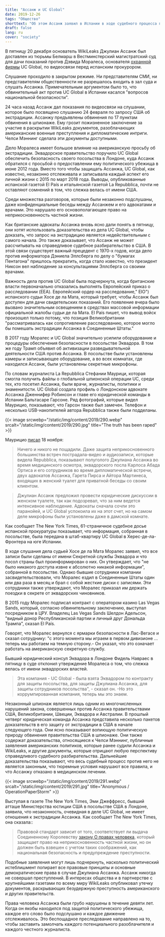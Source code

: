 ```yaml
---
title: "Ассанж и UC Global"
date: 2019-12-26
tags: "Общество"
shorttext: "Об этом Ассанж заявил в Испании в ходе судебного процесса против коррумпированной компании UC Global. Зрители и средства массовой информации не были допущены в Испанию из-за национальной безопасности."
draft: false
lang: ru
cover: "society"
---
```


В пятницу 20 декабря основатель WikiLeaks Джулиан Ассанж был доставлен из тюрьмы Белмарш в Вестминстерский магистратский суд для дачи показаний против Дэвида Моралеса, основателя [охранной фирмы](https://elpais.com/elpais/2019/12/21/inenglish/1576950842_252812.html "Assange suspected a Spanish security firm was spying on him in London") UC Global, по видеосвязи перед испанским прокурором.

Слушание проходило в закрытом режиме. Ни представителям СМИ, ни представителям общественности не разрешалось входить в зал суда и слушать Ассанжа. Примечательным аргументом было то, что обвинительный акт против UC Global в Испании касался "вопросов национальной безопасности".

24 часа назад Ассанж дал показания по видеосвязи на слушании, которое было посвящено слушанию 24 февраля по запросу США об экстрадиции.  Ассанжу предъявлены обвинения по 17 пунктам обвинения в шпионаже. Ему грозит пожизненное заключение за участие в раскрытии WikiLeaks документов, разоблачающих американские военные преступления и дипломатические интриги. Челси Мэннинг сделала эти документы доступными.

Дело Моралеса имеет большое влияние на американскую просьбу об экстрадиции. Эквадорское правительство поручило UC Global обеспечить безопасность своего посольства в Лондоне, куда Ассанж обратился с просьбой о предоставлении ему политического убежища в июне 2012 года. Вместо того чтобы защищать Ассанжа, UC Global, как известно, незаконно отслеживала и записывала каждый аспект его личной жизни с 2015 по март 2018 года. Выводы, опубликованные испанской газетой El País и итальянской газетой La Repubblica, почти не оставляют сомнений в том, что слежка велась от имени США.

Среди множества разговоров, которые были незаконно подслушаны, даже конфиденциальные беседы между Ассанжем и его адвокатами и врачами. Это нарушало его основополагающее право на неприкосновенность частной жизни.

Как британские адвокаты Ассанжа вновь ясно дали понять в пятницу, они хотят использовать доказательства из дела UC Global, чтобы доказать, что запрос на экстрадицию является недействительным с самого начала. Это также доказывает, что Ассанж не может рассчитывать на справедливое судебное разбирательство в США. В этой связи существует важный прецедент с 1970-х годов, когда дело против информатора Дэниела Эллсберга по делу о "бумагах Пентагона" пришлось прекратить, когда стало известно, что президент Никсон вел наблюдение за консультациями Эллсберга со своими врачами.

Важность дела против UC Global была подчеркнута, когда британские власти первоначально отказались выполнять Европейский приказ о расследовании (EEA). Европейский ордер на расследование," EIO") испанского судьи Хосе де ла Мата, который требует, чтобы Ассанж был доступен для дачи свидетельских показаний. Его появление вчера было вызвано значительным освещением в средствах массовой информации официальной жалобы судьи де ла Мата. El País пишет, что вывод войск произошел только потому, что позиция Великобритании "рассматривалась как сопротивление расследованию, которое могло бы помешать экстрадиции Ассанжа в Соединенные Штаты."

В 2017 году Моралес и UC Global значительно усилили оборудование и процедуры обеспечения безопасности в посольстве Эквадора. В том же году Трамп объявил об активизации разведывательной деятельности США против Ассанжа. В посольстве были установлены камеры и записывающее оборудование, а во всех комнатах, где находился Ассанж, были установлены секретные микрофоны.

По словам журналиста La Repubblica Стефании Маурици, которая смогла получить файлы о глобальной шпионской операции UC, среди тех, кто посетил Ассанжа, были врачи, журналисты, политики и знаменитости. UC Global создала профиль о Лондонском адвокате Ассанжа Дженнифер Робинсон и главе его юридической команды в Испании Бальтасаре Гарсоне. Ряд фотографий, которые видел Маурицио, показывают, что Гарсон также был замечен. Телефон и несколько USB-накопителей автора Repubblica также были подделаны.

{{< image srcwebp="/static/img/content/2019/290.webp" srcalt="/static/img/content/2019/290.jpg" title="The truth has been raped" >}}

Маурицио [писал](https://www.repubblica.it/esteri/2019/11/18/news/a_massive_scandal_how_assange_his_doctors_lawyers_and_visitors_were_all_spied_on_for_the_u_s_-241314527/?refresh_ce "A massive scandal: how Assange, his doctors, lawyers and visitors were all spied on for the U.S.") 18 ноября:

> Ничего и никого не пощадили. Даже защита неприкосновенного большинства встреч пострадала-видео и аудиозаписи, которые видела Repubblica, показывают полуголого Джулиана Ассанжа во время медицинского осмотра, эквадорского посла Карлоса Абада Ортиса и его сотрудников во время дипломатической встречи, двух адвокатов Ассанжа, Гарета Пирса и Айтора Мартинеса, входящих в женский туалет для приватной беседы со своим клиентом.

> Джулиан Ассанж предложил провести юридические дискуссии в женском туалете, так как подозревал, что за ним ведется интенсивное наблюдение. Адвокаты сначала сочли это паранойей, и UC Global успокоила их на этот счет, но на самом деле микрофоны были установлены даже в дамской комнате.

Как сообщает The New York Times, 61-страничное судебное досье испанской прокуратуры показывает, что информация, собранная в посольстве, была передана в штаб-квартиру UC Global в Херес-де-ла-Фронтера на юге Испании.

В ходе слушания дела судьей Хосе де ла Мата Моралес заявил, что все записи были сделаны от имени Секретной службы Эквадора и что посол страны был проинформирован о них. Он утверждает, что "не было никакого доступа извне к абсолютно никакой информации", собранной в посольстве. Однако бывшие сотрудники компании засвидетельствовали, что Моралес ездил в Соединенные Штаты один или два раза в месяц и брал с собой жесткие диски с записями. Эти сотрудники также утверждают, что Моралес приказал им держать поездки в секрете от эквадорских чиновников.

В 2015 году Моралес подписал контракт с оператором казино Las Vegas Sands, который, согласно обвинительному заключению, выступал посредником в ЦРУ. Владелец Las Vegas Sands Шелдон Адельсон, "видный донор Республиканской партии и личный друг Дональда Трампа", сказал El País.

Говорят, что Моралес вернулся с ярмарки безопасности в Лас-Вегасе и сказал сотруднику: "с этого момента мы играем в первом дивизионе ... теперь мы работаем на темную сторону.- Он указал, что это означает работать на американскую секретную службу.

Бывший юридический консул Эквадора в Лондоне Фидель Навраес в пятницу в суде отклонил утверждение Моралеса о том, что слежка велась от имени эквадорских властей.

> Эта компания - UC Global - была взята Эквадором по контракту для защиты посольства, для защиты Джулиана Ассанжа, для защиты сотрудников посольства", - сказал он. -Но это коррумпированная компания, теперь мы это знаем.

Незаконный шпионаж является лишь одним из многочисленных нарушений закона, совершенных против Ассанжа правительствами США, Великобритании, Швеции, Эквадора и Австралии. В прошлый четверг юридическая команда Ассанжа представила несколько пакетов доказательств в его защиту от экстрадиции в США в начале следующего года. Они ясно показывают вопиющую политическую природу обвинения правительства США в шпионаже. Они также содержат доказательства, относящиеся к Челси Мэннинг, публичные заявления американских политиков, которые ранее судили Ассанжа и WikiLeaks, и другие документы, которые отрицают любую перспективу справедливого судебного разбирательства. Дальнейшие доказательства показывают, что весь судебный процесс против него не является законным, что тюремные условия нарушают все правила, и что Ассанжу отказано в медицинском лечении.

{{< image srcwebp="/static/img/content/2019/291.webp" srcalt="/static/img/content/2019/291.jpg" title="Anonymous / OperationPaperStorm" >}}

Выступая в газете The New York Times, Эми Джеффресс, бывший атташе Министерства юстиции США в посольстве США в Лондоне, заявила, что незаконность, очевидная в деле UC Global, не имеет отношения к экстрадиции Ассанжа. Как сообщает The New York Times, она сказала::

> Правовой стандарт зависит от того, соответствует ли выдача Соединенному Королевству [закону О правах человека](http://www.legislation.gov.uk/ukpga/1998/42/contents "Human Rights Act 1998"), который защищает право на неприкосновенность частной жизни, но он должен быть взвешен с учетом таких соображений, как национальная безопасность и предупреждение преступности.
 
Подобные заявления могут лишь подчеркнуть, насколько политический истеблишмент попирает все правовые принципы и основные демократические права в случае Джулиана Ассанжа. Ассанж никогда не совершал преступлений. В интересах общества и в партнерстве с крупнейшими газетами по всему миру WikiLeaks опубликовал утечку документов, раскрывающих безудержную преступность американского и других правительств.

Права человека Ассанжа были грубо нарушены в течение девяти лет. Когда он якобы находился под защитой политического убежища, каждое его слово было подслушано и каждое движение отслеживалось. Это беспощадное преследование направлено на то, чтобы заставить замолчать каждого потенциального разоблачителя и каждого честного журналиста.
